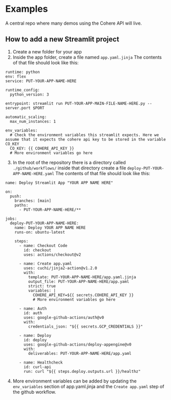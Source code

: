 # Examples
A central repo where many demos using the Cohere API will live.

## How to add a new Streamlit project

1. Create a new folder for your app
2. Inside the app folder, create a file named `app.yaml.jinja`
The contents of that file should look like this:

```
runtime: python
env: flex
service: PUT-YOUR-APP-NAME-HERE

runtime_config:
  python_version: 3

entrypoint: streamlit run PUT-YOUR-APP-MAIN-FILE-NAME-HERE.py --server.port $PORT

automatic_scaling:
  max_num_instances: 1

env_variables:
  # Check the environment variables this streamlit expects. Here we assume that it expects the cohere api key to be stored in the variable CO_KEY
  CO_KEY: {{ COHERE_API_KEY }}
  # More environment variables go here

```

3. In the root of the repository there is a directory called `./github/workflows/` inside that directory create a file `deploy-PUT-YOUR-APP-NAME-HERE.yaml`
The contents of that file should look like this:

```
name: Deploy Streamlit App "YOUR APP NAME HERE"

on:
  push:
    branches: [main]
    paths:
      - PUT-YOUR-APP-NAME-HERE/**

jobs:
  deploy-PUT-YOUR-APP-NAME-HERE:
    name: Deploy YOUR APP NAME HERE
    runs-on: ubuntu-latest

    steps:
      - name: Checkout Code
        id: checkout
        uses: actions/checkout@v2

      - name: Create app.yaml
        uses: cuchi/jinja2-action@v1.2.0
        with:
          template: PUT-YOUR-APP-NAME-HERE/app.yaml.jinja
          output_file: PUT-YOUR-APP-NAME-HERE/app.yaml
          strict: true
          variables: |
            COHERE_API_KEY=${{ secrets.COHERE_API_KEY }}
            # More environment variables go here

      - name: Auth
        id: auth
        uses: google-github-actions/auth@v0
        with:
          credentials_json: "${{ secrets.GCP_CREDENTIALS }}"

      - name: Deploy
        id: deploy
        uses: google-github-actions/deploy-appengine@v0
        with:
          deliverables: PUT-YOUR-APP-NAME-HERE/app.yaml

      - name: Healthcheck
        id: curl-api
        run: curl "${{ steps.deploy.outputs.url }}/healthz"

```

4. More environment variables can be added by updating the `env_variables` section of app.yaml.jinja and the `Create app.yaml` step of the github workflow.
